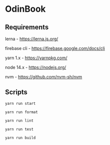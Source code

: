 # OdinBook

## Requirements

lerna - https://lerna.js.org/

firebase cli - https://firebase.google.com/docs/cli

yarn 1.x - https://yarnpkg.com/

node 14.x - https://nodejs.org/

nvm - https://github.com/nvm-sh/nvm


## Scripts

`yarn run start`

`yarn run format`

`yarn run lint`

`yarn run test`

`yarn run build`

